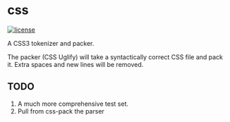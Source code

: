# css

 [![license](http://img.shields.io/badge/license-MIT-red.svg?style=flat)](https://raw.githubusercontent.com/pschlump/Go-FTL/master/LICENSE)


A CSS3 tokenizer and packer.

The packer (CSS Uglify) will take a syntactically correct CSS file and pack it.  Extra spaces and new lines
will be removed.

## TODO

1. A much more comprehensive test set.
2. Pull from css-pack the parser


